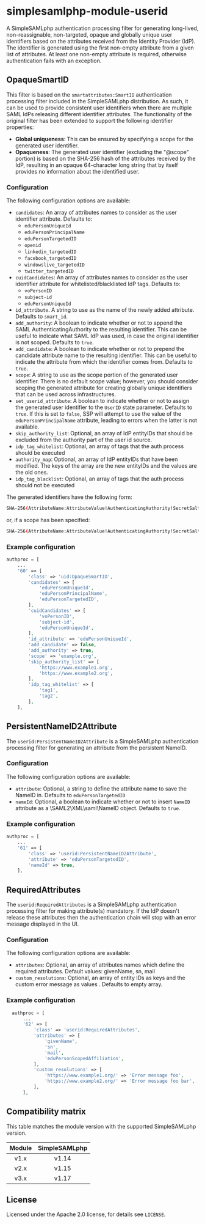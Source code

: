 # simplesamlphp-module-userid

A SimpleSAMLphp authentication processing filter for generating long-lived,
non-reassignable, non-targeted, opaque and globally unique user identifiers
based on the attributes received from the Identity Provider (IdP). The
identifier is generated using the first non-empty attribute from a given
list of attributes. At least one non-empty attribute is required, otherwise
authentication fails with an exception.

## OpaqueSmartID

This filter is based on the `smartattributes:SmartID` authentication
processing filter included in the SimpleSAMLphp distribution. As such,
it can be used to provide consistent user identifiers when there are
multiple SAML IdPs releasing different identifier attributes.
The functionality of the original filter has been extended to support the
following identifier properties:

- **Global uniqueness**: This can be ensured by specifying a scope for the
  generated user identifier.
- **Opaqueness**: The generated user identifier (excluding the "@scope" portion)
  is based on the SHA-256 hash of the attributes received by the IdP, resulting
  in an opaque 64-character long string that by itself provides no information about
  the identified user.

### Configuration

The following configuration options are available:

- `candidates`: An array of attributes names to consider as the user
  identifier attribute. Defaults to:
  - `eduPersonUniqueId`
  - `eduPersonPrincipalName`
  - `eduPersonTargetedID`
  - `openid`
  - `linkedin_targetedID`
  - `facebook_targetedID`
  - `windowslive_targetedID`
  - `twitter_targetedID`
- `cuidCandidates`: An array of attributes names to consider as the user
  identifier attribute for whitelisted/blacklisted IdP tags. Defaults to:
  - `voPersonID`
  - `subject-id`
  - `eduPersonUniqueId`
- `id_attribute`. A string to use as the name of the newly added attribute.
  Defaults to `smart_id`.
- `add_authority`: A boolean to indicate whether or not to append the SAML
  AuthenticatingAuthority to the resulting identifier. This can be useful to
  indicate what SAML IdP was used, in case the original identifier is not
  scoped. Defaults to `true`.
- `add_candidate`: A boolean to indicate whether or not to prepend the
  candidate attribute name to the resulting identifier. This can be useful
  to indicate the attribute from which the identifier comes from. Defaults
  to `true`.
- `scope`: A string to use as the scope portion of the generated user
  identifier. There is no default scope value; however, you should consider
  scoping the generated attribute for creating globally unique identifiers
  that can be used across infrastructures.
- `set_userid_attribute`: A boolean to indicate whether or not to assign the
  generated user identifier to the `UserID` state parameter. Defaults to
  `true`. If this is set to `false`, SSP will attempt to use the value of the
  `eduPersonPrincipalName` attribute, leading to errors when the latter is
  not available.
- `skip_authority_list`: Optional, an array of IdP entityIDs that should be
  excluded from the authority part of the user id source.
- `idp_tag_whitelist`: Optional, an array of tags that the auth process
  should be executed
- `authority_map`: Optional, an array of IdP entityIDs that have been
  modified. The keys of the array are the new entityIDs and the values are the
  old ones.
- `idp_tag_blacklist`: Optional, an array of tags that the auth process
  should not be executed

The generated identifiers have the following form:

```bash
SHA-256(AttributeName:AttributeValue!AuthenticatingAuthority!SecretSalt)
```

or, if a scope has been specified:

```bash
SHA-256(AttributeName:AttributeValue!AuthenticatingAuthority!SecretSalt)@scope
```

### Example configuration

```php
authproc = [
    ...
    '60' => [
        'class' => 'uid:OpaqueSmartID',
        'candidates' => [
            'eduPersonUniqueId',
            'eduPersonPrincipalName',
            'eduPersonTargetedID',
        ],
        'cuidCandidates' => [
            'voPersonID',
            'subject-id',
            'eduPersonUniqueId',
        ],
        'id_attribute' => 'eduPersonUniqueId',
        'add_candidate' => false,
        'add_authority' => true,
        'scope' => 'example.org',
        'skip_authority_list' => [
            'https://www.example1.org',
            'https://www.example2.org',
        ],
        'idp_tag_whitelist' => [
            'tag1',
            'tag2',
        ],
    ],
```

## PersistentNameID2Attribute

The `userid:PersistentNameID2Attribute` is a SimpleSAMLphp authentication
processing filter for generating an attribute from the persistent NameID.

### Configuration

The following configuration options are available:

- `attribute`: Optional, a string to define the attribute name to save the
  NameID in. Defaults to `eduPersonTargetedID`
- `nameId`: Optional, a boolean to indicate whether or not to insert `NameID`
  attribute as a \SAML2\XML\saml\NameID object. Defaults to `true`.

### Example configuration

```php
authproc = [
    ...
    '61' => [
        'class' => 'userid:PersistentNameID2Attribute',
        'attribute' => 'eduPersonTargetedID',
        'nameId' => true,
    ],
```

## RequiredAttributes

The `userid:RequiredAttributes` is a SimpleSAMLphp authentication processing
filter for making attribute(s) mandatory. If the IdP doesn't release these
attributes then the authentication chain will stop with an error message
displayed in the UI.

### Configuration

The following configuration options are available:

- `attributes`: Optional, an array of attributes names which define the
  required attributes. Default values: givenName, sn, mail
- `custom_resolutions`: Optional, an array of entity IDs as keys and the custom
  error message as values . Defaults to empty array.

### Example configuration

```php
  authproc = [
      ...
      '62' => [
          'class' => 'userid:RequiredAttributes',
          'attributes' => [
              'givenName',
              'sn',
              'mail',
              'eduPersonScopedAffiliation',
          ],
          'custom_resolutions' => [
              'https://www.example1.org/' => 'Error message foo',
              'https://www.example2.org/' => 'Error message foo bar',
          ],
      ],
```

## Compatibility matrix

This table matches the module version with the supported SimpleSAMLphp version.

| Module | SimpleSAMLphp |
|:------:|:-------------:|
|  v1.x  |     v1.14     |
|  v2.x  |     v1.15     |
|  v3.x  |     v1.17     |

## License

Licensed under the Apache 2.0 license, for details see `LICENSE`.
